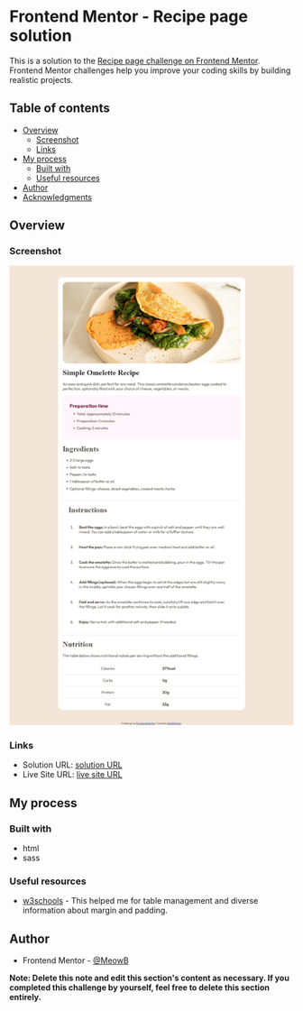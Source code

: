 # Frontend Mentor - Recipe page solution

This is a solution to the [Recipe page challenge on Frontend Mentor](https://www.frontendmentor.io/challenges/recipe-page-KiTsR8QQKm). Frontend Mentor challenges help you improve your coding skills by building realistic projects. 

## Table of contents

- [Overview](#overview)
  - [Screenshot](#screenshot)
  - [Links](#links)
- [My process](#my-process)
  - [Built with](#built-with)
  - [Useful resources](#useful-resources)
- [Author](#author)
- [Acknowledgments](#acknowledgments)

## Overview

### Screenshot

![](./Screenshot.png)

### Links

- Solution URL: [solution URL](https://github.com/MeowB/recipe-page-main)
- Live Site URL: [live site URL](https://meowb.github.io/recipe-page-main/)

## My process

### Built with

- html
- sass

### Useful resources

- [w3schools](https://www.w3schools.com/) - This helped me for table management and diverse information about margin and padding.

## Author

- Frontend Mentor - [@MeowB](https://www.frontendmentor.io/profile/MeowB)

**Note: Delete this note and edit this section's content as necessary. If you completed this challenge by yourself, feel free to delete this section entirely.**
